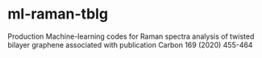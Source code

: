 # ml-raman-tblg
Production Machine-learning codes for Raman spectra analysis of twisted bilayer graphene associated with publication Carbon 169 (2020) 455-464
